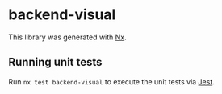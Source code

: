 # backend-visual

This library was generated with [Nx](https://nx.dev).

## Running unit tests

Run `nx test backend-visual` to execute the unit tests via [Jest](https://jestjs.io).

